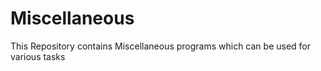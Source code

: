 # Miscellaneous
This Repository contains Miscellaneous programs which can be used for various tasks
